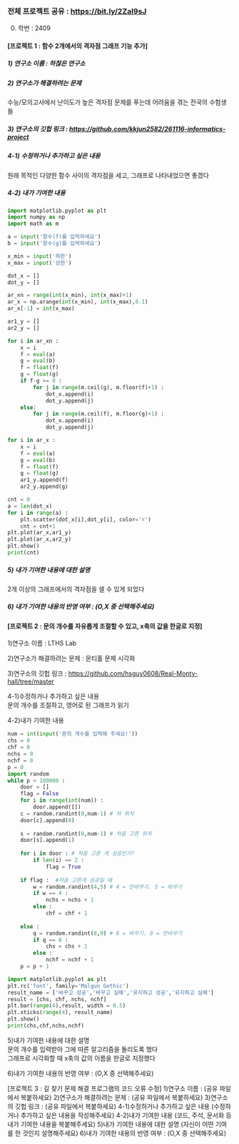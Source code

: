 ### 전체 프로젝트 공유 : https://bit.ly/2ZaI9sJ

0. 학번 : 2409

#### [프로젝트 1 : 함수 2개에서의 격자점 그래프 기능 추가]

##### 1) 연구소 이름 : 하찮은 연구소

##### 2) 연구소가 해결하려는 문제<br>
수능/모의고사에서 난이도가 높은 격자점 문제를 푸는데 어려움을 겪는 전국의 수험생들

##### 3) 연구소의 깃헙 링크 : https://github.com/kkjun2582/261116-informatics-project

##### 4-1) 수정하거나 추가하고 싶은 내용<br>
원래 목적인 다양한 함수 사이의 격자점을 세고, 그래프로 나타내었으면 좋겠다

##### 4-2) 내가 기여한 내용
```python
import matplotlib.pyplot as plt
import numpy as np
import math as m

a = input('함수(f)를 입력하세요')
b = input('함수(g)를 입력하세요')

x_min = input('하한')
x_max = input('상한')

dot_x = []
dot_y = []

ar_xn = range(int(x_min), int(x_max)+1)
ar_x = np.arange(int(x_min), int(x_max),0.1)
ar_x[-1] = int(x_max)

ar1_y = []
ar2_y = []

for i in ar_xn :
    x = i
    f = eval(a)
    g = eval(b)
    f = float(f)
    g = float(g)
    if f-g >= 0 :
        for j in range(m.ceil(g), m.floor(f)+1) :
            dot_x.append(i)
            dot_y.append(j)
    else:    
        for j in range(m.ceil(f), m.floor(g)+1) :
            dot_x.append(i)
            dot_y.append(j)

for i in ar_x :
    x = i
    f = eval(a)
    g = eval(b)
    f = float(f)
    g = float(g)
    ar1_y.append(f)
    ar2_y.append(g)

cnt = 0
a = len(dot_x)
for i in range(a) :
    plt.scatter(dot_x[i],dot_y[i], color='r')
    cnt = cnt+1
plt.plot(ar_x,ar1_y)
plt.plot(ar_x,ar2_y)
plt.show()
print(cnt)
```

##### 5) 내가 기여한 내용에 대한 설명<br>
2개 이상의 그래프에서의 격자점을 셀 수 있게 되었다

##### 6) 내가 기여한 내용의 반영 여부 : (O,X 중 선택해주세요)

#### [프로젝트 2 : 문의 개수를 자유롭게 조절할 수 있고, x축의 값을 한글로 지정]

1)연구소 이름 : LTHS Lab

2)연구소가 해결하려는 문제 : 몬티홀 문제 시각화

3)연구소의 깃헙 링크 : https://github.com/hsguy0608/Real-Monty-hall/tree/master

4-1)수정하거나 추가하고 싶은 내용<br>
문의 개수를 조절하고, 영어로 된 그래프가 읽기 

4-2)내가 기여한 내용
```python
num = int(input('문의 개수를 입력해 주세요!'))
chs = 0
chf = 0
nchs = 0
nchf = 0
p = 0
import random
while p < 100000 :
    door = []
    flag = False
    for i in range(int(num)) :
        door.append([])
    c = random.randint(0,num-1) # 차 위치
    door[c].append(0)
        
    s = random.randint(0,num-1) # 처음 고른 위치
    door[s].append(1)
        
    for i in door : # 처음 고른 게 성공인가? 
        if len(i) == 2 :
            flag = True
    
    if flag :  #처음 고른게 성공일 때
        w = random.randint(4,5) # 4 = 안바꾸기. 5 = 바꾸기
        if w == 4 :
            nchs = nchs + 1
        else :                     
            chf = chf + 1
    
    else :
        q = random.randint(8,9) # 8 = 바꾸기. 9 = 안바꾸기
        if q == 8 :
            chs = chs + 1
        else :     
            nchf = nchf + 1 
    p = p + 1

import matplotlib.pyplot as plt
plt.rc('font', family='Malgun Gothic')
result_name = ['바꾸고 성공','바꾸고 실패','유지하고 성공','유지하고 실패']
result = [chs, chf, nchs, nchf]
plt.bar(range(4),result, width = 0.5)
plt.xticks(range(4), result_name)
plt.show()
print(chs,chf,nchs,nchf)
```
5)내가 기여한 내용에 대한 설명<br>
문의 개수를 입력받아 그에 따른 알고리즘을 돌리도록 했다<br>
그래프로 시각화할 때 x축의 값의 이름을 한글로 지정했다

6)내가 기여한 내용의 반영 여부 : (O,X 중 선택해주세요)

[프로젝트 3 : 길 찾기 문제 해결 프로그램의 코드 오류 수정]
1)연구소 이름 : (공유 파일에서 복붙하세요)
2)연구소가 해결하려는 문제 : (공유 파일에서 복붙하세요)
3)연구소의 깃헙 링크 : (공유 파일에서 복붙하세요)
4-1)수정하거나 추가하고 싶은 내용
(수정하거나 추가하고 싶은 내용을 작성해주세요)
4-2)내가 기여한 내용
(코드, 주석, 문서화 등 내가 기여한 내용을 복붙해주세요)
5)내가 기여한 내용에 대한 설명
(자신이 어떤 기여를 한 것인지 설명해주세요)
6)내가 기여한 내용의 반영 여부 : (O,X 중 선택해주세요)
